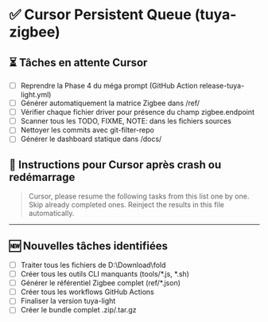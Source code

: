 # ✅ Cursor Persistent Queue (tuya-zigbee)

## ⏳ Tâches en attente Cursor

- [ ] Reprendre la Phase 4 du méga prompt (GitHub Action release-tuya-light.yml)
- [ ] Générer automatiquement la matrice Zigbee dans /ref/
- [ ] Vérifier chaque fichier driver pour présence du champ zigbee.endpoint
- [ ] Scanner tous les TODO, FIXME, NOTE: dans les fichiers sources
- [ ] Nettoyer les commits avec git-filter-repo
- [ ] Générer le dashboard statique dans /docs/

## 🔁 Instructions pour Cursor après crash ou redémarrage

> Cursor, please resume the following tasks from this list one by one.
> Skip already completed ones. Reinject the results in this file automatically.

---

## 🆕 Nouvelles tâches identifiées

- [ ] Traiter tous les fichiers de D:\Download\fold
- [ ] Créer tous les outils CLI manquants (tools/*.js, *.sh)
- [ ] Générer le référentiel Zigbee complet (ref/*.json)
- [ ] Créer tous les workflows GitHub Actions
- [ ] Finaliser la version tuya-light
- [ ] Créer le bundle complet .zip/.tar.gz
